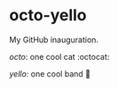 # octo-yello
My GitHub inauguration.

*octo*: one cool cat :octocat:

*yello:* one cool band :musical_score:
